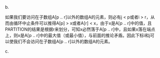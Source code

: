 b.

如果我们要访问在子数组A[p .. r]以外的数组A的元素，则必有j < p或者i > r，从而由循环中止条件可以推得A[p] > x或者A[r] < x，由于x是A[p .. r]中的值，且PARTITION的结果是根据r来划分，可知x必然落于A[p .. r]中，且如果x落在端点上，则x是A[p .. r]中的最大值（或最小值），与前面的推论矛盾。因此下标i和j可以使我们不会访问在子数组A[p .. r]以外的数组A的元素。

c.

